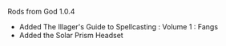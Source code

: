 Rods from God 1.0.4
 - Added The Illager's Guide to Spellcasting : Volume 1 : Fangs
 - Added the Solar Prism Headset